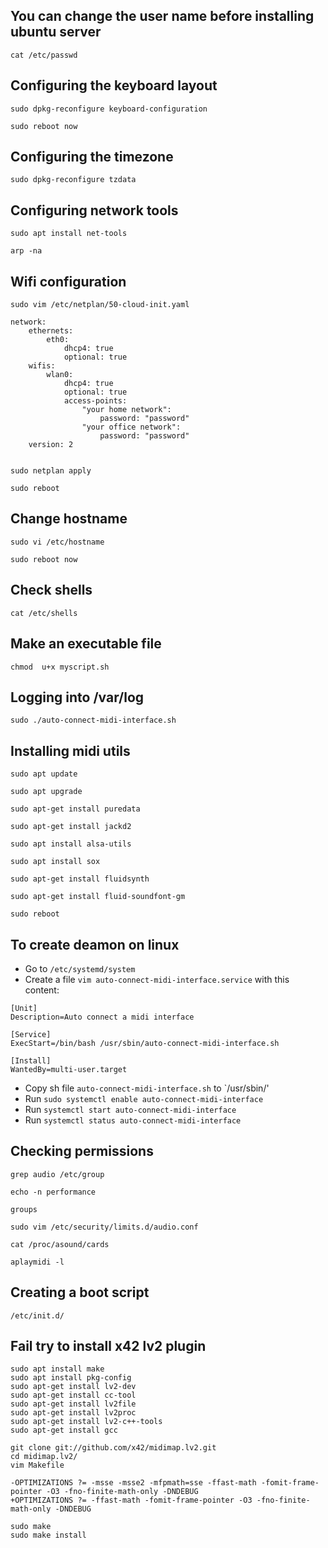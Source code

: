 ## You can change the user name before installing ubuntu server
`cat /etc/passwd`

## Configuring the keyboard layout
`sudo dpkg-reconfigure keyboard-configuration` 

`sudo reboot now`

## Configuring the timezone
`sudo dpkg-reconfigure tzdata` 

## Configuring network tools
`sudo apt install net-tools`

`arp -na`

## Wifi configuration
`sudo vim /etc/netplan/50-cloud-init.yaml`


```
network:
    ethernets:
        eth0:
            dhcp4: true
            optional: true
    wifis:
        wlan0:
            dhcp4: true
            optional: true
            access-points:
                "your home network":
                    password: "password" 
                "your office network":
                    password: "password"
    version: 2
 
```


`sudo netplan apply`

`sudo reboot`

## Change hostname
`sudo vi /etc/hostname` 

`sudo reboot now`

## Check shells
`cat /etc/shells`

## Make an executable file
`chmod  u+x myscript.sh`

## Logging into /var/log
`sudo ./auto-connect-midi-interface.sh`

## Installing midi utils
`sudo apt update`

`sudo apt upgrade` 

`sudo apt-get install puredata`

`sudo apt-get install jackd2`

`sudo apt install alsa-utils`

`sudo apt install sox`

`sudo apt-get install fluidsynth`

`sudo apt-get install fluid-soundfont-gm`

`sudo reboot`

## To create deamon on linux
- Go to `/etc/systemd/system`
- Create a file `vim auto-connect-midi-interface.service` with this content:

```
[Unit]
Description=Auto connect a midi interface

[Service]
ExecStart=/bin/bash /usr/sbin/auto-connect-midi-interface.sh

[Install]
WantedBy=multi-user.target
```

- Copy sh file `auto-connect-midi-interface.sh` to `/usr/sbin/'
- Run `sudo systemctl enable auto-connect-midi-interface`
- Run `systemctl start auto-connect-midi-interface`
- Run `systemctl status auto-connect-midi-interface`

## Checking permissions
`grep audio /etc/group`

`echo -n performance`

`groups`

`sudo vim /etc/security/limits.d/audio.conf`

`cat /proc/asound/cards`

`aplaymidi -l`

## Creating a boot script
`/etc/init.d/`

## Fail try to install x42 lv2 plugin


``` 
sudo apt install make
sudo apt install pkg-config
sudo apt-get install lv2-dev
sudo apt-get install cc-tool
sudo apt-get install lv2file 
sudo apt-get install lv2proc 
sudo apt-get install lv2-c++-tools
sudo apt-get install gcc

git clone git://github.com/x42/midimap.lv2.git
cd midimap.lv2/
vim Makefile
```

```
-OPTIMIZATIONS ?= -msse -msse2 -mfpmath=sse -ffast-math -fomit-frame-pointer -O3 -fno-finite-math-only -DNDEBUG
+OPTIMIZATIONS ?= -ffast-math -fomit-frame-pointer -O3 -fno-finite-math-only -DNDEBUG
```

```
sudo make
sudo make install
```

